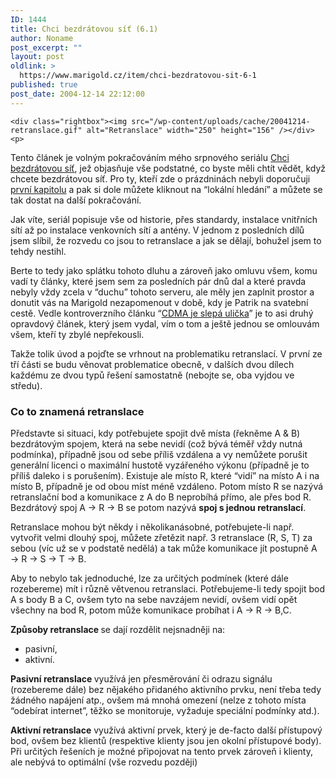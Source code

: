 ```yaml
---
ID: 1444
title: Chci bezdrátovou síť (6.1)
author: Noname
post_excerpt: ""
layout: post
oldlink: >
  https://www.marigold.cz/item/chci-bezdratovou-sit-6-1
published: true
post_date: 2004-12-14 22:12:00
---
```

	<div class="rightbox"><img src="/wp-content/uploads/cache/20041214-retranslace.gif" alt="Retranslace" width="250" height="156" /></div><p>
Tento článek je volným pokračováním mého srpnového seriálu <a href="http://www.marigold.cz/?query=chci%2Bbezdr%C3%A1tovou%2Bs%C3%AD%C5%A5&amp;amount=0&amp;blogid=1">Chci bezdrátovou síť</a>, jež objasňuje vše podstatné, co byste měli chtít vědět, když chcete bezdrátovou síť. Pro ty, kteří zde o prázdninách nebyli doporučuji <a href="/item/chci-bezdratovou-sit-1/category/wifi">první kapitolu</a> a pak si dole můžete kliknout na &#8220;lokální hledání&#8221; a můžete se tak dostat na další pokračování.</p>
<p>
Jak víte, seriál popisuje vše od historie, přes standardy, instalace vnitřních sítí až po instalace venkovních sítí a antény. V jednom z posledních dílů jsem slíbil, že rozvedu co jsou to retranslace a jak se dělají, bohužel jsem to tehdy nestihl.</p>
<p>
Berte to tedy jako splátku tohoto dluhu a zároveň jako omluvu všem, komu vadí ty články, které jsem sem za posledních pár dnů dal a které pravda nebyly vždy zcela v &#8220;duchu&#8221; tohoto serveru, ale měly jen zaplnit prostor a donutit vás na Marigold nezapomenout v době, kdy je Patrik na svatební cestě. Vedle kontroverzního článku &#8220;<a href="/item/cdma-je-slepa-ulicka">CDMA je slepá ulička</a>&#8221; je to asi druhý opravdový článek, který jsem vydal, vím o tom a ještě jednou se omlouvám všem, kteří ty zbylé nepřekousli.</p>
<p>
Takže tolik úvod a pojďte se vrhnout na problematiku retranslací. V první ze tří části se budu věnovat problematice obecně, v dalších dvou dílech každému ze dvou typů řešení samostatně (nebojte se, oba vyjdou ve středu).</p>

<!--more-->	<h3>Co to znamená retranslace</h3>
<p>
Představte si situaci, kdy potřebujete spojit dvě místa (řekněme A &amp; B) bezdrátovým spojem, která na sebe nevidí (což bývá téměř vždy nutná podmínka), případně jsou od sebe příliš vzdálena a vy nemůžete porušit generální licenci o maximální hustotě vyzářeného výkonu (případně je to příliš daleko i s porušením). Existuje ale místo R, které &#8220;vidí&#8221; na místo A i na místo B, případně je od obou míst méně vzdáleno. Potom místo R se nazývá retranslační bod a komunikace z A do B neprobíhá přímo, ale přes bod R. Bezdrátový spoj A → R → B se potom nazývá <strong>spoj s jednou retranslací</strong>.</p>
<p>
Retranslace mohou být někdy i několikanásobné, potřebujete-li např. vytvořit velmi dlouhý spoj, můžete zřetězit např. 3 retranslace (R, S, T) za sebou (víc už se v podstatě nedělá) a tak může komunikace jít postupně A → R → S → T → B.</p>
<p>
Aby to nebylo tak jednoduché, lze za určitých podmínek (které dále rozebereme) mít i různě větvenou retranslaci. Potřebujeme-li tedy spojit bod A s body B a C, ovšem tyto na sebe navzájem nevidí, ovšem vidí opět všechny na bod R, potom může komunikace probíhat i A → R → B,C.</p>
<p>
<strong>Způsoby retranslace </strong>se dají rozdělit nejsnadněji na:</p>

<ul>
<li>pasivní, </li>
	<li>aktivní. </li>
</ul>
<p>
<strong>Pasivní retranslace </strong>využívá jen přesměrování či odrazu signálu (rozebereme dále) bez nějakého přidaného aktivního prvku, není třeba tedy žádného napájení atp., ovšem má mnohá omezení (nelze z tohoto místa &#8220;odebírat internet&#8221;, těžko se monitoruje, vyžaduje speciální podmínky atd.).</p>
<p>
<strong>Aktivní retranslace</strong> využívá aktivní prvek, který je de-facto další přístupový bod, ovšem bez klientů (respektive klienty jsou jen okolní přístupové body). Při určitých řešeních je možné připojovat na tento prvek zároveň i klienty, ale nebývá to optimální (vše rozvedu později)</p>
